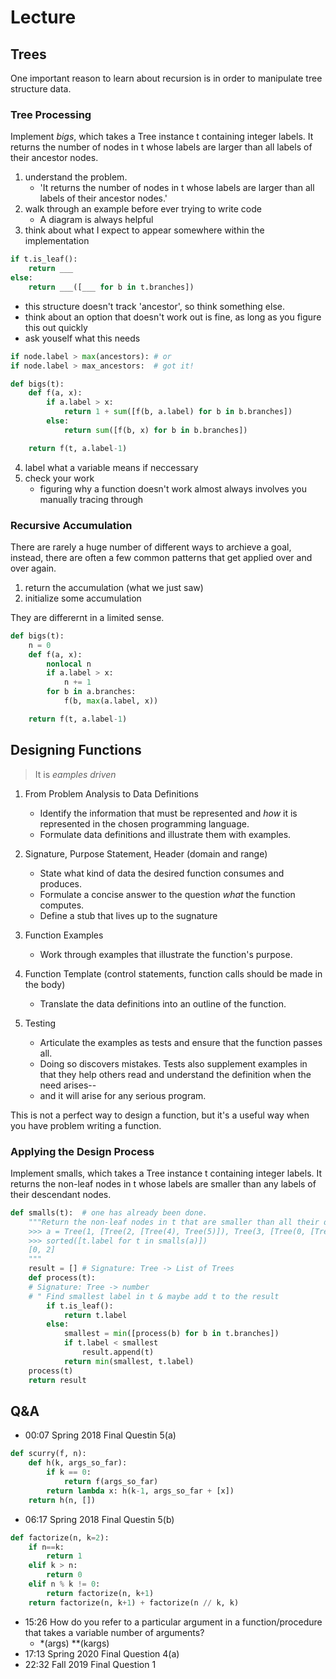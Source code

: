 # Lecture
## Trees
One important reason to learn about recursion is in order to manipulate tree structure data.

### Tree Processing
Implement *bigs*, which takes a Tree instance t containing integer labels. It returns the number of nodes in t whose labels are larger than all labels of their ancestor nodes.

1. understand the problem.
   - 'It returns the number of nodes in t whose labels are larger than all labels of their ancestor nodes.'
2. walk through an example before ever trying to write code
   - A diagram is always helpful
3. think about what I expect to appear somewhere within the implementation
```py
if t.is_leaf():
    return ___
else:
    return ___([___ for b in t.branches])
```
   - this structure doesn't track 'ancestor', so think something else.
   - think about an option that doesn't work out is fine, as long as you figure this out quickly
   - ask youself what this needs
```py
if node.label > max(ancestors): # or
if node.label > max_ancestors:  # got it!

def bigs(t):
    def f(a, x):
        if a.label > x:
            return 1 + sum([f(b, a.label) for b in b.branches])
        else:
            return sum([f(b, x) for b in b.branches])

    return f(t, a.label-1)
```
4. label what a variable means if neccessary
5. check your work
   - figuring why a function doesn't work almost always involves you manually tracing through

### Recursive Accumulation
There are rarely a huge number of different ways to archieve a goal, instead, there are often a few common patterns that get applied over and over again.

1. return the accumulation (what we just saw)
2. initialize some accumulation

They are differernt in a limited sense.
```py
def bigs(t):
    n = 0
    def f(a, x):
        nonlocal n
        if a.label > x:
            n += 1
        for b in a.branches:
            f(b, max(a.label, x))

    return f(t, a.label-1)
```

## Designing Functions
> It is *eamples driven*

1. From Problem Analysis to Data Definitions
   - Identify the information that must be represented and *how* it is represented in the chosen programming language. 
   - Formulate data definitions and illustrate them with examples.

2. Signature, Purpose Statement, Header (domain and range)
   - State what kind of data the desired function consumes and produces. 
   - Formulate a concise answer to the question *what* the function computes. 
   - Define a stub that lives up to the sugnature

3. Function Examples
   - Work through examples that illustrate the function's purpose.

4. Function Template (control statements, function calls should be made in the body)
   - Translate the data definitions into an outline of the function.

5. Testing

   - Articulate the examples as tests and ensure that the function passes all. 
   - Doing so discovers mistakes. Tests also supplement examples in that they help others read and understand the definition when the need arises--
   - and it will arise for any serious program.

This is not a perfect way to design a function, but it's a useful way when you have problem writing a function.

### Applying the Design Process
Implement smalls, which takes a Tree instance t containing integer labels. It returns the non-leaf nodes in t whose labels are smaller than any labels of their descendant nodes. 

```py
def smalls(t):  # one has already been done.
    """Return the non-leaf nodes in t that are smaller than all their descendants.
    >>> a = Tree(1, [Tree(2, [Tree(4), Tree(5)]), Tree(3, [Tree(0, [Tree(6)])])])
    >>> sorted([t.label for t in smalls(a)])
    [0, 2]
    """
    result = [] # Signature: Tree -> List of Trees
    def process(t):
    # Signature: Tree -> number
    # " Find smallest label in t & maybe add t to the result
        if t.is_leaf():
            return t.label
        else:
            smallest = min([process(b) for b in t.branches])
            if t.label < smallest
                result.append(t)
            return min(smallest, t.label)
    process(t)
    return result
```

## Q&A
- 00:07​ Spring 2018 Final Questin 5(a)
```py
def scurry(f, n):
    def h(k, args_so_far):
        if k == 0:
            return f(args_so_far)
        return lambda x: h(k-1, args_so_far + [x])
    return h(n, [])
```
- 06:17​ Spring 2018 Final Questin 5(b)
```py
def factorize(n, k=2):
    if n==k:
        return 1
    elif k > n:
        return 0
    elif n % k != 0:
        return factorize(n, k+1)
    return factorize(n, k+1) + factorize(n // k, k)
```
- 15:26​ How do you refer to a particular argument in a function/procedure that takes a variable number of arguments?
  - *(args) **(kargs)
- 17:13​ Spring 2020 Final Question 4(a)
- 22:32​ Fall 2019 Final Question 1